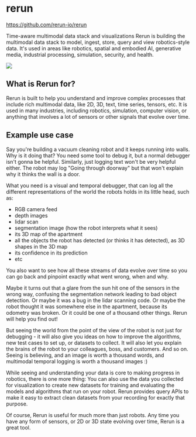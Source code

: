 # rerun



https://github.com/rerun-io/rerun

Time-aware multimodal data stack and visualizations
Rerun is building the multimodal data stack to model, ingest, store, query and view robotics-style data. It's used in areas like robotics, spatial and embodied AI, generative media, industrial processing, simulation, security, and health.


![](https://camo.githubusercontent.com/caefa11f32d47e0922407f49d163c18a59cd1bf07fd304d7c04e60c8e44f8363/68747470733a2f2f7374617469632e726572756e2e696f2f6f70665f73637265656e73686f742f626565353130343063626139336330626165363265663663353766613730333730343031326134312f66756c6c2e706e67)


## What is Rerun for?

Rerun is built to help you understand and improve complex processes that include rich multimodal data, like 2D, 3D, text, time series, tensors, etc. It is used in many industries, including robotics, simulation, computer vision, or anything that involves a lot of sensors or other signals that evolve over time.

## Example use case

Say you're building a vacuum cleaning robot and it keeps running into walls. Why is it doing that? You need some tool to debug it, but a normal debugger isn't gonna be helpful. Similarly, just logging text won't be very helpful either. The robot may log "Going through doorway" but that won't explain why it thinks the wall is a door.

What you need is a visual and temporal debugger, that can log all the different representations of the world the robots holds in its little head, such as:

- RGB camera feed
- depth images
- lidar scan
- segmentation image (how the robot interprets what it sees)
- its 3D map of the apartment
- all the objects the robot has detected (or thinks it has detected), as 3D shapes in the 3D map
- its confidence in its prediction
- etc

You also want to see how all these streams of data evolve over time so you can go back and pinpoint exactly what went wrong, when and why.

Maybe it turns out that a glare from the sun hit one of the sensors in the wrong way, confusing the segmentation network leading to bad object detection. Or maybe it was a bug in the lidar scanning code. Or maybe the robot thought it was somewhere else in the apartment, because its odometry was broken. Or it could be one of a thousand other things. Rerun will help you find out!

But seeing the world from the point of the view of the robot is not just for debugging - it will also give you ideas on how to improve the algorithms, new test cases to set up, or datasets to collect. It will also let you explain the brains of the robot to your colleagues, boss, and customers. And so on. Seeing is believing, and an image is worth a thousand words, and multimodal temporal logging is worth a thousand images :)

While seeing and understanding your data is core to making progress in robotics, there is one more thing: You can also use the data you collected for visualization to create new datasets for training and evaluating the models and algorithms that run on your robot. Rerun provides query APIs to make it easy to extract clean datasets from your recording for exactly that purpose.

Of course, Rerun is useful for much more than just robots. Any time you have any form of sensors, or 2D or 3D state evolving over time, Rerun is a great tool.